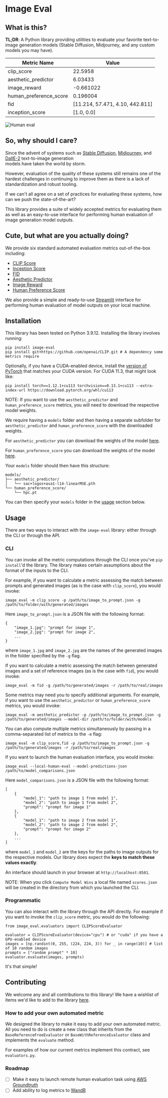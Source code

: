 # Image Eval

## What is this?

**TL;DR**: A Python library providing utilities to evaluate your favorite text-to-image generation models (Stable Diffusion, Midjourney, and any custom models you may have).

| Metric Name            |     Value |
|------------------------|-----------|
| clip_score             | 22.5958   |
| aesthetic_predictor    |  6.03433  |
| image_reward           | -0.661022 |
| human_preference_score |  0.196004 |
| fid                    | \[11.214, 57.471, 4.10, 442.811\] |
| inception_score        | \[1.0, 0.0\] |

![Human eval](assets/human_eval.gif)

## So, why should I care?

Since the advent of systems such as [Stable Diffusion](https://stability.ai/blog/stable-diffusion-public-release), [Midjourney](https://www.midjourney.com/home/), and [DallE-2](https://openai.com/dall-e-2) text-to-image generation  
models have taken the world by storm.

However, evaluation of the quality of these systems still remains one of the
hardest challenges in continuing to improve them as there is a lack of standardization and robust tooling.

If we can't all agree on a set of practices for evaluating these systems, how can we push the state-of-the-art?

This library provides a suite of widely accepted metrics for evaluating them as well as an easy-to-use interface for performing human
evaluation of image generation model outputs.

## Cute, but what are you actually doing?

We provide six standard automated evaluation metrics out-of-the-box including:
- [CLIP Score](https://arxiv.org/abs/2104.08718)
- [Inception Score](https://arxiv.org/abs/1606.03498)
- [FID](https://arxiv.org/abs/1512.00567)
- [Aesthetic Predictor](https://github.com/christophschuhmann/improved-aesthetic-predictor)
- [Image Reward](https://arxiv.org/pdf/2304.05977.pdf)
- [Human Preference Score](https://tgxs002.github.io/align_sd_web/)

We also provide a simple and ready-to-use [Streamlit](https://streamlit.io/) interface for performing human evaluation of model outputs on your local machine.


## Installation

This library has been tested on Python 3.9.12. Installing the library involves running:
```
pip install image-eval
pip install git+https://github.com/openai/CLIP.git # A dependency some metrics require
```

Optionally, if you have a CUDA-enabled device, install the [version of PyTorch](https://pytorch.org/get-started/previous-versions/) that matches your CUDA version. For CUDA 11.3, that might look like:
```
pip install torch==1.12.1+cu113 torchvision==0.13.1+cu113 --extra-index-url https://download.pytorch.org/whl/cu113
```

NOTE: If you want to use the `aesthetic_predictor` and `human_preference_score` metrics, you will need to download the respective model weights.

We require having a `models` folder and then having a separate subfolder for `aesthetic_predictor` and `human_preference_score` with the downloaded weights.

For `aesthetic_predictor` you can download the weights of the model [here](https://github.com/christophschuhmann/improved-aesthetic-predictor/blob/main/sac%2Blogos%2Bava1-l14-linearMSE.pth).

For `human_preference_score` you can download the weights of the model [here](https://mycuhk-my.sharepoint.com/:u:/g/personal/1155172150_link_cuhk_edu_hk/EWDmzdoqa1tEgFIGgR5E7gYBTaQktJcxoOYRoTHWzwzNcw?e=b7rgYW).

Your `models` folder should then have this structure:
```
models/
├── aesthetic_predictor/
│   └── sac+logos+ava1-l14-linearMSE.pth
└── human_preference_score/
    └── hpc.pt
```

You can then specify your `models` folder in the [usage](#usage) section below.

## Usage

There are two ways to interact with the `image-eval` library: either through the CLI or through the API.

### CLI

You can invoke all the metric computations through the CLI once you've `pip install`'d the library. The library makes certain
assumptions about the format of the inputs to the CLI.

For example, if you want to calculate a metric assessing the match between
prompts and generated images (as is the case with `clip_score`), you would invoke:
```
image_eval -m clip_score -p /path/to/image_to_prompt.json -g /path/to/folder/with/generated/images 
```

Here `image_to_prompt.json` is a JSON file with the following format:
```
{
    "image_1.jpg": "prompt for image 1",
    "image_2.jpg": "prompt for image 2",
    ...
}
```

where `image_1.jpg` and `image_2.jpg` are the names of the generated images in the folder specified by the `-g` flag.

If you want to calculate a metric assessing the match between generated images and a set of reference images (as is the case with `fid`), you would invoke:
```
image_eval -m fid -g /path/to/generated/images -r /path/to/real/images
```

Some metrics may need you to specify additional arguments. For example, if you want to use the `aesthetic_predictor` or `human_preference_score` metrics, you would invoke:
```
image_eval -m aesthetic_predictor -p /path/to/image_to_prompt.json -g /path/to/generated/images --model-dir /path/to/folder/with/models
```

You can also compute multiple metrics simultaneously by passing in a comma-separated list of metrics to the `-m` flag:
```
image_eval -m clip_score,fid -p /path/to/image_to_prompt.json -g /path/to/generated/images -r /path/to/real/images
```

If you want to launch the human evaluation interface, you would invoke:
```
image_eval --local-human-eval --model-predictions-json /path/to/model_comparisons.json
```

Here `model_comparisons.json` is a JSON file with the following format:
```
[
    {
        "model_1": "path to image 1 from model 1",
        "model_2": "path to image 1 from model 2",
        "prompt": "prompt for image 1"
    },
    {
        "model_1": "path to image 2 from model 1",
        "model_2": "path to image 2 from model 2",
        "prompt": "prompt for image 2"
    },
    ...
]
```

where `model_1` and `model_2` are the keys for the paths to image outputs for the respective models. Our library does expect the **keys to match these values exactly**.

An interface should launch in your browser at `http://localhost:8501`.

NOTE: When you click `Compute Model Wins` a local file named `scores.json` will be created in the directory from which you launched the CLI.

### Programmatic

You can also interact with the library through the API directly. For example if you want to invoke the `clip_score` metric, you would do the following:
```
from image_eval.evaluators import CLIPScoreEvaluator

evaluator = CLIPScoreEvaluator(device="cpu") # or "cuda" if you have a GPU-enabled device
images = [np.randint(0, 255, (224, 224, 3)) for _ in range(10)] # list of 10 random images
prompts = ["random prompt" * 10]
evaluator.evaluate(images, prompts)
```

It's that simple!

## Contributing

We welcome any and all contributions to this library! We have a wishlist of items we'd like to add to the library [here](#roadmap).

### How to add your own automated metric

We designed the library to make it easy to add your own automated metric. All you need to do is create a new class that inherits from the `BaseReferenceFreeEvaluator` or `BaseWithReferenceEvaluator` class and implements the `evaluate` method.

For examples of how our current metrics implement this contract, see `evaluators.py`.

### Roadmap
- [ ] Make it easy to launch remote human evaluation task using [AWS Groundtruth](https://aws.amazon.com/sagemaker/data-labeling/)
- [ ] Add ability to log metrics to [WandB](https://wandb.ai/site)
